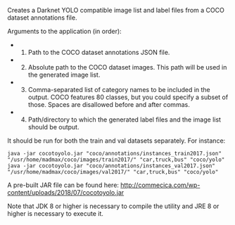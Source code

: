 Creates a Darknet YOLO compatible image list and label files from a COCO dataset annotations file.

Arguments to the application (in order):
- 1. Path to the COCO dataset annotations JSON file.
- 2. Absolute path to the COCO dataset images. This path will be used in the generated image list.
- 3. Comma-separated list of category names to be included in the output. COCO features 80 classes, but you could specify a subset of those. Spaces are disallowed before and after commas.
- 4. Path/directory to which the generated label files and the image list should be output.

It should be run for both the train and val datasets separately. For instance:

```
java -jar cocotoyolo.jar "coco/annotations/instances_train2017.json" "/usr/home/madmax/coco/images/train2017/" "car,truck,bus" "coco/yolo"
java -jar cocotoyolo.jar "coco/annotations/instances_val2017.json" "/usr/home/madmax/coco/images/val2017/" "car,truck,bus" "coco/yolo"
```

A pre-built JAR file can be found here: http://commecica.com/wp-content/uploads/2018/07/cocotoyolo.jar

Note that JDK 8 or higher is necessary to compile the utility and JRE 8 or higher is necessary to execute it.